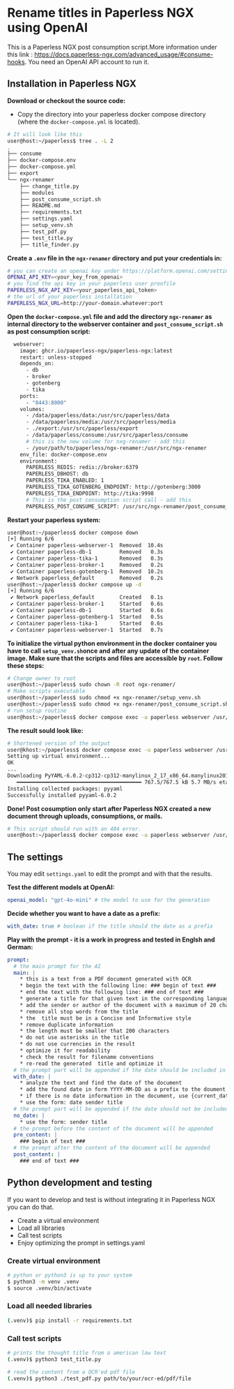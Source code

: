 # Rename titles in Paperless NGX using OpenAI

This is a Paperless NGX post consumption script.More information under this link : https://docs.paperless-ngx.com/advanced_usage/#consume-hooks.
You need an OpenAI API account to run it.

## Installation in Paperless NGX

**Download or checkout the source code:**

* Copy the directory into your paperless docker compose directory (where the `docker-compose.yml` is located).

```bash
# It will look like this
user@host:~/paperless$ tree . -L 2
.
├── consume
├── docker-compose.env
├── docker-compose.yml
├── export
└── ngx-renamer
    ├── change_title.py
    ├── modules
    ├── post_consume_script.sh
    ├── README.md
    ├── requirements.txt
    ├── settings.yaml
    ├── setup_venv.sh
    ├── test_pdf.py
    ├── test_title.py
    ├── title_finder.py
```

**Create a `.env` file in the `ngx-renamer` directory and put your credentials in:**

```bash
# you can create an openai key under https://platform.openai.com/settings/organization/api-keys
OPENAI_API_KEY=<your_key_from_openai>
# you find the api key in your paperless user proofile
PAPERLESS_NGX_API_KEY=<your_paperless_api_token>
# the url of your paperless installation
PAPERLESS_NGX_URL=http://your-domain.whatever:port
```

**Open the `docker-compose.yml` file and add the directory `ngx-renamer` as internal directory to the webserver container and `post_consume_script.sh` as post consumption script:**

```bash
  webserver:
    image: ghcr.io/paperless-ngx/paperless-ngx:latest
    restart: unless-stopped
    depends_on:
      - db
      - broker
      - gotenberg
      - tika
    ports:
      - "8443:8000"
    volumes:
      - /data/paperless/data:/usr/src/paperless/data
      - /data/paperless/media:/usr/src/paperless/media
      - ./export:/usr/src/paperless/export
      - /data/paperless/consume:/usr/src/paperless/consume
      # this is the new volume for nxg-renamer - add this
      - /your/path/to/paperless/ngx-renamer:/usr/src/ngx-renamer
    env_file: docker-compose.env
    environment:
      PAPERLESS_REDIS: redis://broker:6379
      PAPERLESS_DBHOST: db
      PAPERLESS_TIKA_ENABLED: 1
      PAPERLESS_TIKA_GOTENBERG_ENDPOINT: http://gotenberg:3000
      PAPERLESS_TIKA_ENDPOINT: http://tika:9998
      # This is the post consumption script call - add this
      PAPERLESS_POST_CONSUME_SCRIPT: /usr/src/ngx-renamer/post_consume_script.sh
```
**Restart your paperless system:**
```bash
user@host:~/paperless$ docker compose down
[+] Running 6/6
 ✔ Container paperless-webserver-1  Removed  10.4s
 ✔ Container paperless-db-1         Removed   0.3s
 ✔ Container paperless-tika-1       Removed   0.3s
 ✔ Container paperless-broker-1     Removed   0.2s
 ✔ Container paperless-gotenberg-1  Removed  10.2s
 ✔ Network paperless_default        Removed   0.2s
user@host:~/paperless$ docker compose up -d
[+] Running 6/6
 ✔ Network paperless_default        Created   0.1s
 ✔ Container paperless-broker-1     Started   0.6s
 ✔ Container paperless-db-1         Started   0.6s
 ✔ Container paperless-gotenberg-1  Started   0.5s
 ✔ Container paperless-tika-1       Started   0.6s
 ✔ Container paperless-webserver-1  Started   0.7s
```

**To initialize the virtual python environment in the docker container you have to call `setup_venv.sh`once and after any update of the container image. Make sure that the scripts and files are accessible by `root`. Follow these steps:**

```bash
# Change owner to root
user@host:~/paperless$ sudo chown -R root ngx-renamer/
# Make scripts executable
user@host:~/paperless$ sudo chmod +x ngx-renamer/setup_venv.sh
user@host:~/paperless$ sudo chmod +x ngx-renamer/post_consume_script.sh
# run setup routine
user@host:~/paperless$ docker compose exec -u paperless webserver /usr/src/ngx-renamer/setup_venv.sh
```

**The result sould look like:**

```bash
# Shortened version of the output
user@khost:~/paperless$ docker compose exec -u paperless webserver /usr/src/ngx-renamer/setup_venv.sh
Setting up virtual environment...
OK
...
Downloading PyYAML-6.0.2-cp312-cp312-manylinux_2_17_x86_64.manylinux2014_x86_64.whl (767 kB)
   ━━━━━━━━━━━━━━━━━━━━━━━━━━━━━━━━━━━━━━━━ 767.5/767.5 kB 5.7 MB/s eta 0:00:00
Installing collected packages: pyyaml
Successfully installed pyyaml-6.0.2
```

**Done! Post cosumption only start after Paperless NGX created a new document through uploads, consumptions, or mails.**

```bash
# This script should run with an 404 error.
user@host:~/paperless$ docker compose exec -u paperless webserver /usr/src/ngx-renamer/post_consume_script.sh
```

## The settings

You may edit `settings.yaml` to edit the prompt and with that the results.

**Test the different models at OpenAI:**
```yaml
openai_model: "gpt-4o-mini" # the model to use for the generation
```
**Decide whether you want to have a date as a prefix:**
```yaml
with_date: true # boolean if the title should the date as a prefix
```
**Play with the prompt - it is a work in progress and tested in Englsh and German:**
```yaml
prompt:
  # the main prompt for the AI
  main: |
    * this is a text from a PDF document generated with OCR
    * begin the text with the following line: ### begin of text ###
    * end the text with the following line: ### end of text ###
    * generate a title for that given text in the corresponding language
    * add the sender or author of the document with a maximum of 20 characters to the  title 
    * remove all stop words from the title
    * the  title must be in a Concise and Informative style
    * remove duplicate information
    * the length must be smaller that 200 characters
    * do not use asterisks in the title
    * do not use currencies in the result
    * optimize it for readability
    * check the result for filename conventions
    * re-read the generated  title and optimize it
  # the prompt part will be appended if the date should be included in the title using with_date: true
  with_date: |
    * analyze the text and find the date of the document
    * add the found date in form YYYY-MM-DD as a prefix to the doument title
    * if there is no date information in the document, use {current_date}
    * use the form: date sender title
  # the prompt part will be appended if the date should not be included in the title using with_date: false
  no_date: |
    * use the form: sender title
  # the prompt before the content of the document will be appended
  pre_content: |
    ### begin of text ###
  # the prompt after the content of the document will be appended
  post_content: |  
    ### end of text ###
```

## Python development and testing

If you want to develop and test is without integrating it in Paperless NGX you can do that.

* Create a virtual environment
* Load all libraries
* Call test scripts
* Enjoy optimizing the prompt in settings.yaml

### Create virtual environment

```bash
# python or python3 is up to your system
$ python3 -m venv .venv
$ source .venv/bin/activate
```

### Load all needed libraries

```bash
(.venv)$ pip install -r requirements.txt
```

### Call test scripts

```bash
# prints the thought title from a american law text
(.venv)$ python3 test_title.py
````

```bash
# read the content from a OCR'ed pdf file
(.venv)$ python3 ./test_pdf.py path/to/your/ocr-ed/pdf/file

